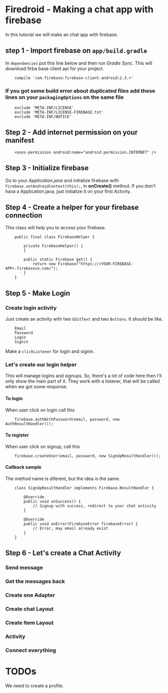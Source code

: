 # Firedroid - Making a chat app with firebase

In this tutorial we will make an chat app with firebase.

## step 1 - Import firebase on `app/build.gradle`
In `dependencies` put this line below and then run *Gradle Sync*.
This will download firba base client api for your project.

		compile 'com.firebase:firebase-client-android:2.3.+'

### If you got some build error about duplicated files add these lines on your `packagingOptions` on the same file

        exclude 'META-INF/LICENSE'
        exclude 'META-INF/LICENSE-FIREBASE.txt'
        exclude 'META-INF/NOTICE'

## Step 2 - Add internet permission on your manifest

		<uses-permission android:name="android.permission.INTERNET" />

## Step 3 - Initialize firebase
Go to your *Application.java* and initialize firebase with `Firebase.setAndroidContext(this);`, in **onCreate()** method.
If you don't hava a Application.java, just initialize it on your first Activity.

## Step 4 - Create a helper for your firebase connection
This class will help you to access your firebase.

		public final class FirebaseHelper {

			private FirebaseHelper() {
			}

			public static Firebase get() {
				return new Firebase("https://<YOUR-FIREBASE-APP>.firebaseio.com/");
			}
		}

## Step 5 - Make Login

### Create login activity
Just create an activity with two `EditText` and two `Buttons`.
It should be like.

		Email
		Password
		Login
		Signin

Make a `clickListener` for login and signin.

### Let's create our login helper
This will manage logins and signups.
So, there's a lot of code here then I'll only show the main part of it.
They work with a listener, that will be called when we got some response.

#### To login
When user click on login call this

		firebase.authWithPassword(email, password, new AuthResultHandler());

#### To register
When user click on signup, call this

		firebase.createUser(email, password, new SignUpResultHandler());

#### Callback sample
The method name is diferent, but the idea is the same.

		class SignUpResultHandler implements Firebase.ResultHandler {

			@Override
			public void onSuccess() {
				// Signup with success, redirect to your chat activity
			}

			@Override
			public void onError(FirebaseError firebaseError) {
				// Error, may email already exist
			}
		}


## Step 6 - Let's create a Chat Activity

### Send message

### Get the messages back

### Create one Adapter

### Create chat Layout

### Create Item Layout

### Activity

### Connect everything


# TODOs

We need to create a profile.


